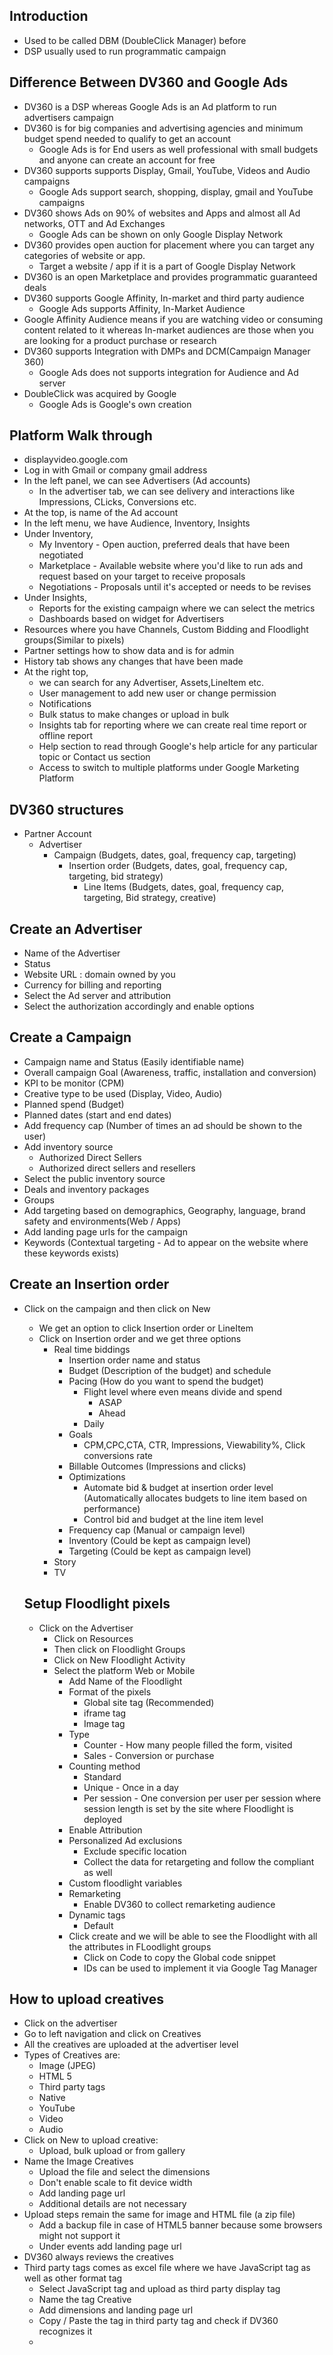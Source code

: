 ## Introduction
- Used to be called DBM (DoubleClick Manager) before
- DSP usually used to run programmatic campaign
  
## Difference Between DV360 and Google Ads
- DV360 is a DSP whereas Google Ads is an Ad platform to run advertisers campaign
- DV360 is for big companies and advertising agencies and minimum budget spend needed to qualify to get an account
  - Google Ads is for End users as well professional with small budgets and anyone can create an account for free
- DV360 supports supports Display, Gmail, YouTube, Videos and Audio campaigns
  - Google Ads support search, shopping, display, gmail and YouTube campaigns
- DV360 shows Ads on 90% of websites and Apps and almost all Ad networks, OTT and Ad Exchanges 
  - Google Ads can be shown on only Google Display Network 
- DV360 provides open auction for placement where you can target any categories of website or app.
  - Target a website / app if it is a part of Google Display Network
- DV360 is an open Marketplace and provides programmatic guaranteed deals 
- DV360 supports Google Affinity, In-market and third party audience
  - Google Ads supports Affinity, In-Market Audience 
- Google Affinity Audience means if you are watching video or consuming content related to it whereas In-market audiences are those when you are looking for a product purchase or research 
- DV360 supports Integration with DMPs and DCM(Campaign Manager 360)
  - Google Ads does not supports integration for Audience and Ad server
- DoubleClick was acquired by Google 
  - Google Ads is Google's own creation

## Platform Walk through
- displayvideo.google.com 
- Log in with Gmail or company gmail address 
- In the left panel, we can see Advertisers (Ad accounts)
  - In the advertiser tab, we can see delivery and interactions like Impressions, CLicks, Conversions etc.
- At the top, is name of the Ad account 
- In the left menu, we have Audience, Inventory, Insights
- Under Inventory, 
  - My Inventory - Open auction, preferred deals that have been negotiated
  - Marketplace - Available website where you'd like to run ads and request based on your target to receive proposals
  - Negotiations - Proposals until it's accepted or needs to be revises
- Under Insights, 
  - Reports for the existing campaign where we can select the metrics
  - Dashboards based on widget for Advertisers
- Resources where you have Channels, Custom Bidding and Floodlight groups(Similar to pixels)
- Partner settings how to show data and is for admin
- History tab shows any changes that have been made
- At the right top, 
  - we can search for any Advertiser, Assets,LineItem etc.
  - User management to add new user or change permission
  - Notifications
  - Bulk status to make changes or upload in bulk 
  - Insights tab for reporting where we can create real time report or offline report
  - Help section to read through Google's help article for any particular topic or Contact us section
  - Access to switch to multiple platforms under Google Marketing Platform
  
## DV360 structures 
- Partner Account 
  - Advertiser
    - Campaign (Budgets, dates, goal, frequency cap, targeting)
      - Insertion order (Budgets, dates, goal, frequency cap, targeting, bid strategy)
        - Line Items (Budgets, dates, goal, frequency cap, targeting, Bid strategy, creative)

## Create an Advertiser
- Name of the Advertiser
- Status
- Website URL : domain owned by you
- Currency for billing and reporting
- Select the Ad server and attribution
- Select the authorization accordingly and enable options

## Create a Campaign
- Campaign name and Status (Easily identifiable name)
- Overall campaign Goal (Awareness, traffic, installation and conversion)
- KPI to be monitor (CPM)
- Creative type to be used (Display, Video, Audio)
- Planned spend (Budget)
- Planned dates (start and end dates)
- Add frequency cap (Number of times an ad should be shown to the user)
- Add inventory source 
  - Authorized Direct Sellers
  - Authorized direct sellers and resellers
- Select the public inventory source
- Deals and inventory packages
- Groups
- Add targeting based on demographics, Geography, language, brand safety and environments(Web / Apps)
- Add landing page urls for the campaign
- Keywords (Contextual targeting - Ad to appear on the website where these keywords exists)

## Create an Insertion order 
- Click on the campaign and then click on New 
  - We get an option to click Insertion order or LineItem
  - Click on Insertion order and we get three options 
    - Real time biddings 
      - Insertion order name and status 
      - Budget (Description of the budget) and schedule
      - Pacing (How do you want to spend the budget)
        - Flight level where even means divide and spend
          - ASAP
          - Ahead
        - Daily
      - Goals
        - CPM,CPC,CTA, CTR, Impressions, Viewability%, Click conversions rate
      - Billable Outcomes (Impressions and clicks)
      - Optimizations
        - Automate bid & budget at insertion order level (Automatically allocates budgets to line item based on performance)
        - Control bid and budget at the line item level
      - Frequency cap (Manual or campaign level)
      - Inventory (Could be kept as campaign level)
      - Targeting (Could be kept as campaign level)
    - Story
    - TV
  
  ## Setup Floodlight pixels
  - Click on the Advertiser 
    - Click on Resources
    - Then click on Floodlight Groups
    - Click on New Floodlight Activity
    - Select the platform Web or Mobile 
      - Add Name of the Floodlight
      - Format of the pixels
        - Global site tag (Recommended)
        - iframe tag
        - Image tag
      - Type
        - Counter - How many people filled the form, visited 
        - Sales - Conversion or purchase 
      - Counting method
        - Standard 
        - Unique - Once in a day
        - Per session - One conversion per user per session where session length is set by the site where Floodlight is deployed
      - Enable Attribution
      - Personalized Ad exclusions
        - Exclude specific location
        - Collect the data for retargeting and follow the compliant as well 
      - Custom floodlight variables
      - Remarketing
        - Enable DV360 to collect remarketing audience
      - Dynamic tags 
        - Default
      - Click create and we will be able to see the Floodlight with all the attributes in FLoodlight groups
        - Click on Code to copy the Global code snippet
        - IDs can be used to implement it via Google Tag Manager
  

## How to upload creatives
- Click on the advertiser 
- Go to left navigation and click on Creatives
- All the creatives are uploaded at the advertiser level 
- Types of Creatives are: 
  - Image (JPEG)
  - HTML 5
  - Third party tags
  - Native
  - YouTube
  - Video
  - Audio
- Click on New to upload creative:
  - Upload, bulk upload or from gallery
- Name the Image Creatives 
  - Upload the file and select the dimensions
  - Don't enable scale to fit device width
  - Add landing page url
  - Additional details are not necessary 
- Upload steps remain the same for image and HTML file (a zip file)
  - Add a backup file in case of HTML5 banner because some browsers might not support it
  - Under events add landing page url 
- DV360 always reviews the creatives 
- Third party tags comes as excel file where we have JavaScript tag as well as other format tag
  - Select JavaScript tag and upload as third party display tag
  - Name the tag Creative 
  - Add dimensions and landing page url 
  - Copy / Paste the tag in third party tag and check if DV360 recognizes it
  - 